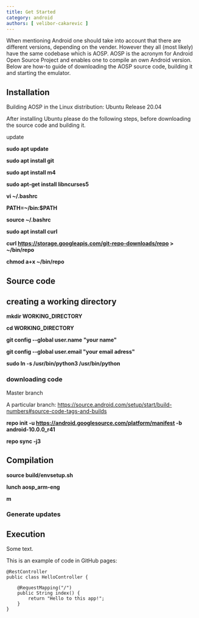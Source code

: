 ```yaml
---
title: Get Started
category: android
authors: [ velibor-cakarevic ]
---
```


When mentioning Android one should take into account that there are different versions, depending on the vender. However they all (most likely) have the same codebase which is AOSP. AOSP is the acronym for Android Open Source Project and enables one to compile an own Android version. Below are how-to guide of downloading the AOSP source code, building it and starting the emulator.
 
## Installation
Building AOSP in the Linux distribution: Ubuntu Release 20.04

After installing Ubuntu please do the following steps, before downloading the source code and building it.

update

**sudo apt update**

**sudo apt install git**

**sudo apt install m4**

**sudo apt-get install libncurses5**

**vi ~/.bashrc**

**PATH=~/bin:$PATH**

**source ~/.bashrc**

**sudo apt install curl**

**curl https://storage.googleapis.com/git-repo-downloads/repo > ~/bin/repo**

**chmod a+x ~/bin/repo**


## Source code

## creating a working directory
**mkdir WORKING_DIRECTORY**

**cd WORKING_DIRECTORY**

**git config --global user.name "your name"**

**git config --global user.email "your email adress"**

**sudo ln -s /usr/bin/python3 /usr/bin/python**

### downloading code

Master branch


A particular branch: https://source.android.com/setup/start/build-numbers#source-code-tags-and-builds

**repo init -u https://android.googlesource.com/platform/manifest -b android-10.0.0_r41**

**repo sync -j3**

## Compilation

**source build/envsetup.sh**

**lunch aosp_arm-eng**

**m**

### Generate updates

## Execution

Some text.

This is an example of code in GitHub pages:


```
@RestController
public class HelloController {

	@RequestMapping("/")
	public String index() {
		return "Hello to this app!";
	}
}
```
